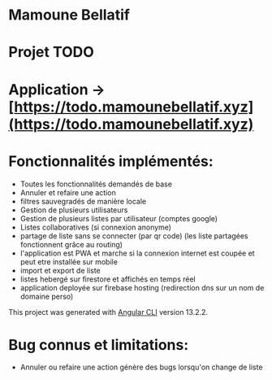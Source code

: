# Mamoune Bellatif
# Projet TODO 
# Application -> [https://todo.mamounebellatif.xyz](https://todo.mamounebellatif.xyz)

# Fonctionnalités implémentés:
- Toutes les fonctionnalités demandés de base 
- Annuler et refaire une action
- filtres sauvegradés de manière locale
- Gestion de plusieurs utilisateurs
- Gestion de plusieurs listes par utilisateur (comptes google)
- Listes collaboratives (si connexion anonyme)
- partage de liste sans se connecter (par qr code)
(les liste partagées fonctionnent grâce au routing)
- l'application est PWA et marche si la connexion internet est coupée et peut etre installée sur mobile
- import et export de liste
- listes hebergé sur firestore et affichés en temps réel
- application deployée sur firebase hosting (redirection dns sur un nom de domaine perso)

This project was generated with [Angular CLI](https://github.com/angular/angular-cli) version 13.2.2.

# Bug connus et limitations:
- Annuler ou refaire une action génère des bugs lorsqu'on change de liste